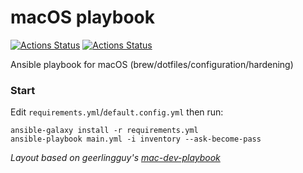 # macOS playbook
[![Actions Status](https://github.com/charlesrocket/macos-playbook/workflows/playbook%20tests/badge.svg)](https://github.com/charlesrocket/macos-playbook/actions) [![Actions Status](https://github.com/charlesrocket/macos-playbook/workflows/ansible%20lint/badge.svg)](https://github.com/charlesrocket/macos-playbook/actions)

Ansible playbook for macOS (brew/dotfiles/configuration/hardening)

### Start

Edit `requirements.yml`/`default.config.yml` then run:

```
ansible-galaxy install -r requirements.yml
ansible-playbook main.yml -i inventory --ask-become-pass
```

*Layout based on geerlingguy's [mac-dev-playbook](https://github.com/geerlingguy/mac-dev-playbook)*
